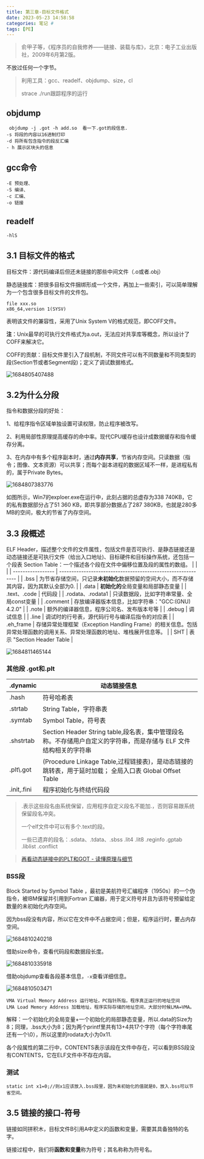 ```yaml
---
title: 第三章-目标文件格式
date: 2023-05-23 14:58:58
categories: 笔记 #
tags: [PE]
---
```




> 俞甲子等，《程序员的自我修养——链接、装载与库》，北京：电子工业出版社，2009年6月第2版。

不放过任何一个字节。

> 利用工具：gcc、readelf、objdump、size，cl
>
> strace ./run跟踪程序的运行

## objdump

```
 objdump -j .got -h add.so  看一下.got的段信息.
-s 将段的内容以16进制打印
-d 将所有包含指令的段反汇编
- h 展示区块头的信息
```

## gcc命令 

```
-E 预处理、
-S 编译、
-c 汇编、
-o 链接
```

## readelf

```
-hlS 
```



## 3.1 目标文件的格式

目标文件：源代码编译后但还未链接的那些中间文件（.o或者.obj）

静态链接库：把很多目标文件捆绑形成一个文件，再加上一些索引，可以简单理解为一个包含很多目标文件的文件包。



```
file xxx.so
x86_64,version 1(SYSV) 
```

表明该文件的兼容性，采用了Unix System V的格式规范，即COFF文件。

**注**：Unix最早的可执行文件格式为a.out，无法应对共享库等概念，所以设计了COFF来解决它。

COFF的贡献：目标文件里引入了段机制，不同文件可以有不同数量和不同类型的段(Section节或者Segment段)；定义了调试数据格式。

![1684805407488](Linkers&Loaders02/1684805407488.png)

## 3.2为什么分段

指令和数据分段的好处：

1、给程序指令区域单独设置可读权限，防止程序被改写。

2、利用局部性原理提高缓存的命中率。现代CPU缓存也设计成数据缓存和指令缓存分离。

3、在内存中有多个程序副本时，通过**内存共享**，节省内存空间。只读数据（指令；图像、文本资源）可以共享；而每个副本进程的数据区域不一样，是进程私有的，属于Private Bytes。

![1684807383776](Linkers&Loaders02/1684807383776.png)

如图所示，Win7的exploer.exe在运行中，此刻占据的总虚存为338 740KB，它的私有数据部分占了51 360 KB，即共享部分数据占了287 380KB，也就是280多MB的空间，极大的节省了内存空间。

## 3.3 段概述

ELF Header，描述整个文件的文件属性，包括文件是否可执行、是静态链接还是动态链接还是可执行文件（给出入口地址)、目标硬件和目标操作系统，还包括一个段表 Section Table：一个描述各个段在文件中偏移位置及段的属性的数组。
|                   |                                                              |
| ----------------- | ------------------------------------------------------------ |
| .bss              | 为节省存储空间，只记录**未初始化**数据预留的空间大小，而不存储其内容，因为其默认全部为0. |
| .data             | **初始化的**全局变量和局部静态变量                           |
| .text、.code      | 代码段                                                       |
| .rodata、.rodata1 | 只读数据段，比如字符串常量、全局const变量                    |
| .comment          | 存放编译器版本信息，比如字符串："GCC:(GNU) 4.2.0"            |
| .note             | 额外的编译器信息，程序公司名、发布版本号等                   |
| .debug            | 调试信息                                                     |
| .line             | 调试时的行号表，源代码行号与编译后指令的对应表               |
| .eh_frame         | 存储异常处理框架（Exception Handling Frame）的相关信息。包括异常处理函数的调用关系、异常处理函数的地址、堆栈展开信息等。 |
| SHT               | 表示 "Section Header Table                                   |


![1684811465144](Linkers&Loaders02/1684811465144.png)

### 其他段 .got和.plt

| .dynamic    | 动态链接信息                                                 |
| ----------- | ------------------------------------------------------------ |
| .hash       | 符号哈希表                                                   |
| .strtab     | String Table，字符串表                                       |
| .symtab     | Symbol Table，符号表                                         |
| .shstrtab   | Section Header String table,段名表，集中管理段名称。不存储用户自定义的字符串，而是存储与 ELF 文件结构相关的字符串 |
| .plt\\.got  | (Procedure Linkage Table,过程链接表)，是动态链接的跳转表，用于延时加载；                       全局入口表 Global Offset Table |
| .init,.fini | 程序初始化与终结代码段                                       |

> .表示这些段名由系统保留，应用程序自定义段名不能加.，否则容易跟系统保留段名冲突。
>
> 一个elf文件中可以有多个.text的段。
>
> 一些已遗弃的段名：.sdata、.tdata、.sbss .lit4 .lit8 .reginfo .gptab .liblist .conflict

> [再看动态链接中的PLT和GOT - 读懂原理与细节](https://zhuanlan.zhihu.com/p/558522498)

### BSS段

Block Started by Symbol Table  ，最初是美航符号汇编程序（1950s）的一个伪指令，被IBM保留并引用到Fortran 汇编器，用于定义符号并且为该符号预留给定数量的未初始化内存空间。

因为bss段没有内容，所以它在文件中不占据空间；但是，程序运行时，要占内存空间。


![1684810240218](Linkers&Loaders02/1684810240218.png)

借助size命令，查看代码段和数据段长度。

![1684810335918](Linkers&Loaders02/1684810335918.png)

借助objdump查看各段基本信息，`-x`查看详细信息。

![1684810503471](Linkers&Loaders02/1684810503471.png)

```
VMA Virtual Memory Address 运行地址，PC指针所指，程序真正运行的地址空间
LMA Load Memory Address 加载地址，程序实际存储的地址空间，大部分时候LMA=VMA。
```



解释：一个初始化的全局变量+一个初始化的局部静态变量，所以.data的Size为8；同理，.bss大小为8；因为两个printf里共有13+4共17个字符（每个字符串尾还有一个\0），所以这里的rodata大小为0x11.

各个段属性的第二行中，CONTENTS表示该段在文件中存在，可以看到BSS段没有CONTENTS，它在ELF文件中不存在内容。

### 测试

```
static int x1=0;//则x1应该放入.bss段里，因为未初始化的值就是0，放入.bss可以节省空间。
```





## 3.5 链接的接口-符号

链接如同拼积木，目标文件B引用A中定义的函数和变量，需要其具备独特的名字。

链接过程中，我们将**函数和变量**称为符号；其名称称为符号名。







